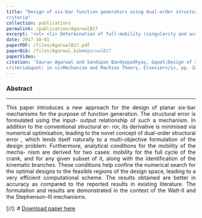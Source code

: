 ```yaml
---
title: "Design of six-bar function generators using dual-order structural error and analytical mobility
criteria"
collection: publications
permalink: /publication/AgarwalB17
excerpt: '<ul> <li> Determination of full-mobility (singularity and assembly) criteria based on architecture parameters <li> Determination of mobility over a range of input parameters and segregating branches of the mechanism <li> Novel formulation of dual-error and use of genetic algorithm to find optimal solutions <li> Application to various Stephenson-III and Watt-II function generator problems'
date: 2017-10-01
paperPDF: /files/AgarwalB17.pdf
paperBib: /files/Agarwal.bib#AgarwalB17
paperVideo: 
citation: 'Saurav Agarwal and Sandipan Bandyopadhyay, &quot;Design of six-bar function generators using dual-order structural error and analytical mobility
criteria&quot; in <i>Mechanism and Machine Theory, Elsevier</i>, pp. 326–351, vol. 116, Oct. 2017.'
---
```

### Abstract
---
<div style="text-align: justify"> 
This paper introduces a new approach for the design of planar six-bar mechanisms for
the purpose of function generation. The structural error is formulated using the input-
output relationship of such a mechanism. In addition to the conventional structural er-
ror, its derivative is minimised via numerical optimisation, leading to the novel concept
of dual-order structural error , which lends itself naturally to a multi-objective formulation
of the design problem. Furthermore, analytical conditions for the mobility of the mecha-
nism are derived for two cases: mobility for the full cycle of the crank, and for any given
subset of it, along with the identification of the kinematic branches. These conditions help
confine the numerical search for the optimal designs to the feasible regions of the design
space, leading to a very efficient computational scheme. The results obtained are better in
accuracy as compared to the reported results in existing literature. The formulation and
results are demonstrated in the context of the Watt-II and the Stephenson-III mechanisms.
</div>

 [//]: #  [Download paper here](http://academicpages.github.io/files/paper1.pdf) 

